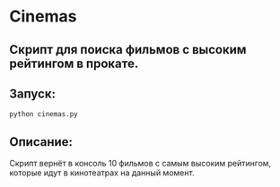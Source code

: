 # Cinemas

Скрипт для поиска фильмов с высоким рейтингом в прокате.
---------------------------------------------------------------------------

## Запуск:

    python cinemas.py

## Описание:

Скрипт вернёт в консоль 10 фильмов с самым высоким рейтингом, которые идут в кинотеатрах на данный момент.

